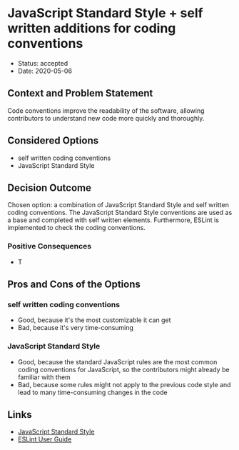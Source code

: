 # JavaScript Standard Style + self written additions for coding conventions

* Status: accepted
* Date: 2020-05-06

## Context and Problem Statement

Code conventions improve the readability of the software, allowing contributors to understand new code more quickly and thoroughly.

## Considered Options

* self written coding conventions
* JavaScript Standard Style 

## Decision Outcome

Chosen option: a combination of JavaScript Standard Style and self written coding conventions. The JavaScript Standard 
Style conventions are used as a base and completed with self written elements. Furthermore, ESLint is implemented to 
check the coding conventions.

### Positive Consequences

* T

## Pros and Cons of the Options

### self written coding conventions

* Good, because it's the most customizable it can get
* Bad, because it's very time-consuming

### JavaScript Standard Style

* Good, because the standard JavaScript rules are the most common coding conventions for JavaScript, so the contributors 
might already be familiar with them
* Bad, because some rules might not apply to the previous code style and lead to many time-consuming changes in the code

## Links

* [JavaScript Standard Style](https://standardjs.com/rules.html)
* [ESLint User Guide](https://eslint.org/docs/user-guide/getting-started)
